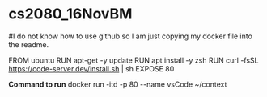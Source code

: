 # cs2080_16NovBM

#I do not know how to use github so I am just copying my docker file into the readme.

FROM ubuntu
RUN apt-get -y update
RUN apt install -y zsh
RUN curl -fsSL https://code-server.dev/install.sh | sh 
EXPOSE 80

**Command to run**
docker run -itd -p 80 --name vsCode ~/context

